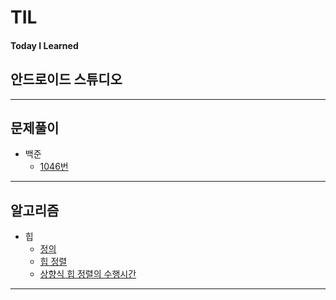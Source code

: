 # TIL
#### Today I Learned



## 안드로이드 스튜디오


---

## 문제풀이
* 백준
  + [1046번](.//1046.md)
---

## 알고리즘
* 힙
  + [정의](./algorithm/heap.md)
  + [힙 정렬](./algorithm/heapSort.md)
  + [상향식 힙 정렬의 수행시간](./algorithm/상향식.md)
---
